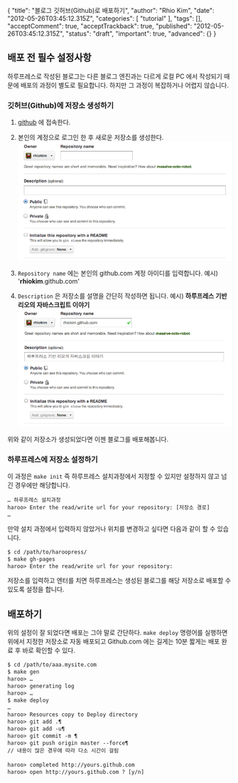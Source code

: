 {
    "title": "블로그 깃허브(Github)로 배포하기",
    "author": "Rhio Kim",
    "date": "2012-05-26T03:45:12.315Z",
    "categories": [
        "tutorial"
    ],
    "tags": [],
    "acceptComment": true,
    "acceptTrackback": true,
    "published": "2012-05-26T03:45:12.315Z",
    "status": "draft",
    "important": true,
    "advanced": {}
}

## 배포 전 필수 설정사항
하루프레스로 작성된 블로그는 다른 블로그 엔진과는 다르게 로컬 PC 에서 작성되기 때문에 배포의 과정이 별도로 필요합니다. 하지만 그 과정이 복잡하거나 어렵지 않습니다.

### 깃허브(Github)에 저장소 생성하기
1. [github](http://github.com) 에 접속한다. 

2. 본인의 계정으로 로그인 한 후 새로운 저장소를 생성한다.
![github 저장소 생성 페이지](./@img/new-repository.png "저장소 생성 페이지")

3. `Repository name` 에는 본인의 github.com 계정 아이디를 입력합니다. 예시) '**rhiokim**.github.com'
4. `Description` 은 저장소를 설명을 간단히 작성하면 됩니다.  예시) **하루프레스 기반 리오의 자바스크립트 이야기**
![저장소 입력할 내용](./@img/set-repository.png "저장소 입력할 내용")

위와 같이 저장소가 생성되었다면 이젠 블로그를 배포해봅니다.

### 하루프레스에 저장소 설정하기
이 과정은 `make init` 즉 하루프레스 설치과정에서 지정할 수 있지만 설정하지 않고 넘긴 경우에만 해당합니다.

```
… 하루프레스 설치과정
haroo> Enter the read/write url for your repository: [저장소 경로]
…
```
 만약 설치 과정에서 입력하지 않았거나 위치를 변경하고 싶다면 다음과 같이 할 수 있습니다.
 
 ```
 $ cd /path/to/haroopress/
 $ make gh-pages
 haroo> Enter the read/write url for your repository: 
 ```
 저장소를 입력하고 엔터를 치면 하루프레스는 생성된 블로그를 해당 저장소로 배포할 수 있도록 설정을 합니다.

## 배포하기
위의 설정이 잘 되었다면 배포는 그야 말로 간단하다.  `make deploy` 명령어를 실행하면 위에서 지정한 저장소로 자동 배포되고 Github.com 에는 길게는 10분 짧게는 배포 완료 후 바로 확인할 수 있다.

```
$ cd /path/to/aaa.mysite.com
$ make gen
haroo> … 
haroo> generating log
haroo> …
$ make deploy
…
haroo> Resources copy to Deploy directory
haroo> git add .¶
haroo> git add -u¶
haroo> git commit -m ¶
haroo> git push origin master --force¶
// 내용이 많은 경우에 따라 다소 시간이 걸림

haroo> completed http://yours.github.com
haroo> open http://yours.github.com ? [y/n]
```